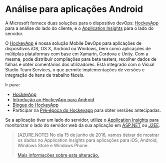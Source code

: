 <properties
    pageTitle="Análise para aplicações Android"
    description="Analisar utilização e desempenho da sua aplicação Android."
    services="application-insights"
    documentationCenter="android"
    authors="alancameronwills"
    manager="douge"/>

<tags
    ms.service="application-insights"
    ms.workload="mobile"
    ms.tgt_pltfrm="mobile-android"
    ms.devlang="na"
    ms.topic="get-started-article"
    ms.date="03/17/2016"
    ms.author="awills"/>

# Análise para aplicações Android

A Microsoft fornece duas soluções para o dispositivo devOps: [HockeyApp](http://hockeyapp.net/) para a análise do lado do cliente, e o [Application Insights](app-insights-overview.md) para o lado do servidor.

O [HockeyApp](http://hockeyapp.net/) é nossa solução Mobile DevOps para aplicações de dispositivos iOS, OS X, Android ou Windows, bem como aplicações de múltiplas plataformas com base em Xamarin, Cordova e Unity. Com a mesma, pode distribuir compilações para beta testers, recolher dados de falhas e obter comentários dos utilizadores. Está integrado com o Visual Studio Team Services, o que permite implementações de versões e integração de itens de trabalho fáceis.

Ir para:

* [HockeyApp](http://support.hockeyapp.net/kb)
* [Introdução ao HockeyApp para Android](http://support.hockeyapp.net/kb/client-integration-android/hockeyapp-for-android-sdk).
* [Blogue do HockeyApp](http://hockeyapp.net/blog/)
* Participar na [Pré-época do Hockeyapp](http://hockeyapp.net/preseason/) para obter versões antecipadas.

Se a aplicação tiver um lado do servidor, utilize o [Application Insights](app-insights-overview.md) para monitorizar o lado do servidor web da sua aplicação em [ASP.NET](app-insights-asp-net.md) ou [J2EE](app-insights-java-get-started.md). 

> [AZURE.NOTE] No dia 15 de junho de 2016, vamos deixar de mostrar os dados no Application Insights para aplicações para iOS, Android, Windows Store e Windows Phone.
>
> [Mais informações sobre esta alteração.](https://azure.microsoft.com/blog/transitioning-mobile-apps-from-application-insights-to-hockeyapp/)



<!--HONumber=Jun16_HO2-->


